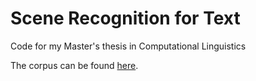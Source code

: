 # Scene Recognition for Text

Code for my Master's thesis in Computational Linguistics

The corpus can be found [here](https://github.com/cmward/event-localization-corpus).

